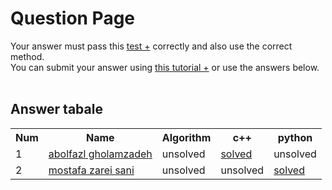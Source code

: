 # Question Page

Your answer must pass this
<a href='./test.md'>test +</a>
correctly and also use the correct method.
<br>
You can submit your answer using
<a href='https://github.com/EnAnsari/bcp-hsu/releases/download/3.0.0/teaching-submit-question.pdf'>this tutorial +</a>
or use the answers below.
<br><br>

## Answer tabale
<table>
  <tr>
    <th>Num</th>
    <th>Name</th>
    <th>Algorithm</th>
    <th>c++</th>
    <th>python</th>
  </tr>
  <tr>
    <td>1</td>
    <td>
        <a href='mailto:seyedamirali83@gmail.com'>abolfazl gholamzadeh</a>
    </td>
    <td>unsolved</td>
    <td>
        <a href='./4021277323/q2016.cpp'>solved</a>
    </td>
    <td>unsolved</td>
  </tr>
  <tr>
    <td>2</td>
    <td>
        <a href='mailto:zareisanim@gmail.com'>mostafa zarei sani</a>
    </td>
    <td>unsolved</td>
    <td>unsolved</td>
    <td>
        <a href='./4021277323/q2016.py'>solved</a>
    </td>
  </tr>
  <!-- <tr>
    <td>NUM_OF_ANSWER</td>
    <td>
        <a href='YOUR_GITHUB_USERNAME'>NAME_AND_FAMILY</a>
    </td>
    <td>unsolved</td>
    <td>unsolved</td>
    <td>unsolved</td>
  </tr> -->
</table>
  <!-- <td>
      <a href='./STUDENT_ID/FILE_NAME'>solved</a>
  </td> -->
